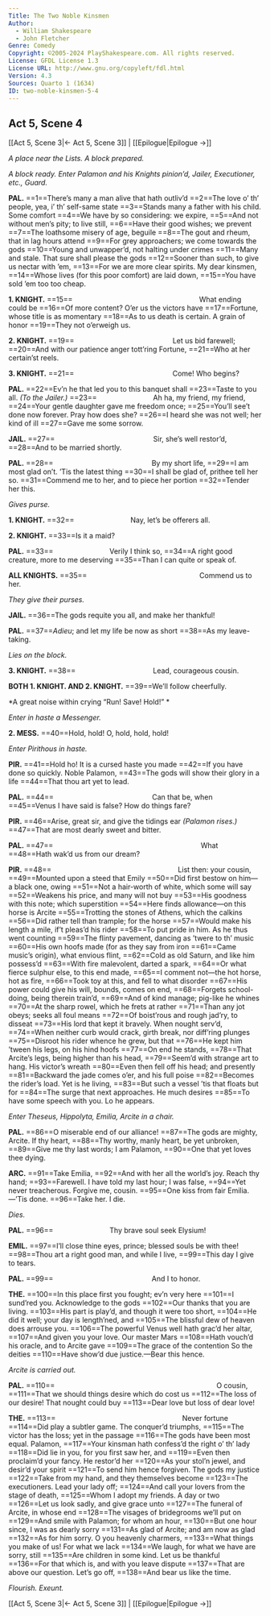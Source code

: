 ```yaml
---
Title: The Two Noble Kinsmen
Author: 
  - William Shakespeare
  - John Fletcher
Genre: Comedy
Copyright: ©2005-2024 PlayShakespeare.com. All rights reserved.
License: GFDL License 1.3
License URL: http://www.gnu.org/copyleft/fdl.html
Version: 4.3
Sources: Quarto 1 (1634)
ID: two-noble-kinsmen-5-4
---
```


## Act 5, Scene 4
[[Act 5, Scene 3|← Act 5, Scene 3]] | [[Epilogue|Epilogue →]]

*A place near the Lists. A block prepared.*

*A block ready. Enter Palamon and his Knights pinion’d, Jailer, Executioner, etc., Guard.*

**PAL.**
==1==There’s many a man alive that hath outliv’d
==2==The love o’ th’ people, yea, i’ th’ self-same state
==3==Stands many a father with his child. Some comfort
==4==We have by so considering: we expire,
==5==And not without men’s pity; to live still,
==6==Have their good wishes; we prevent
==7==The loathsome misery of age, beguile
==8==The gout and rheum, that in lag hours attend
==9==For grey approachers; we come towards the gods
==10==Young and unwapper’d, not halting under crimes
==11==Many and stale. That sure shall please the gods
==12==Sooner than such, to give us nectar with ’em,
==13==For we are more clear spirits. My dear kinsmen,
==14==Whose lives (for this poor comfort) are laid down,
==15==You have sold ’em too too cheap.

**1. KNIGHT.**
==15==                  What ending could be
==16==Of more content? O’er us the victors have
==17==Fortune, whose title is as momentary
==18==As to us death is certain. A grain of honor
==19==They not o’erweigh us.

**2. KNIGHT.**
==19==              Let us bid farewell;
==20==And with our patience anger tott’ring Fortune,
==21==Who at her certain’st reels.

**3. KNIGHT.**
==21==              Come! Who begins?

**PAL.**
==22==Ev’n he that led you to this banquet shall
==23==Taste to you all.
*(To the Jailer.)*
==23==        Ah ha, my friend, my friend,
==24==Your gentle daughter gave me freedom once;
==25==You’ll see’t done now forever. Pray how does she?
==26==I heard she was not well; her kind of ill
==27==Gave me some sorrow.

**JAIL.**
==27==              Sir, she’s well restor’d,
==28==And to be married shortly.

**PAL.**
==28==              By my short life,
==29==I am most glad on’t. ’Tis the latest thing
==30==I shall be glad of, prithee tell her so.
==31==Commend me to her, and to piece her portion
==32==Tender her this.

*Gives purse.*

**1. KNIGHT.**
==32==        Nay, let’s be offerers all.

**2. KNIGHT.**
==33==Is it a maid?

**PAL.**
==33==        Verily I think so,
==34==A right good creature, more to me deserving
==35==Than I can quite or speak of.

**ALL KNIGHTS.**
==35==                Commend us to her.

*They give their purses.*

**JAIL.**
==36==The gods requite you all, and make her thankful!

**PAL.**
==37==*Adieu*; and let my life be now as short
==38==As my leave-taking.

*Lies on the block.*

**3. KNIGHT.**
==38==           Lead, courageous cousin.

**BOTH 1. KNIGHT. AND 2. KNIGHT.**
==39==We’ll follow cheerfully.

*A great noise within crying “Run! Save! Hold!” *

*Enter in haste a Messenger.*

**2. MESS.**
==40==Hold, hold! O, hold, hold, hold!

*Enter Pirithous in haste.*

**PIR.**
==41==Hold ho! It is a cursed haste you made
==42==If you have done so quickly. Noble Palamon,
==43==The gods will show their glory in a life
==44==That thou art yet to lead.

**PAL.**
==44==              Can that be, when
==45==Venus I have said is false? How do things fare?

**PIR.**
==46==Arise, great sir, and give the tidings ear
*(Palamon rises.)*
==47==That are most dearly sweet and bitter.

**PAL.**
==47==                     What
==48==Hath wak’d us from our dream?

**PIR.**
==48==                  List then: your cousin,
==49==Mounted upon a steed that Emily
==50==Did first bestow on him—a black one, owing
==51==Not a hair-worth of white, which some will say
==52==Weakens his price, and many will not buy
==53==His goodness with this note; which superstition
==54==Here finds allowance—on this horse is Arcite
==55==Trotting the stones of Athens, which the calkins
==56==Did rather tell than trample; for the horse
==57==Would make his length a mile, if’t pleas’d his rider
==58==To put pride in him. As he thus went counting
==59==The flinty pavement, dancing as ’twere to th’ music
==60==His own hoofs made (for as they say from iron
==61==Came music’s origin), what envious flint,
==62==Cold as old Saturn, and like him possess’d
==63==With fire malevolent, darted a spark,
==64==Or what fierce sulphur else, to this end made,
==65==I comment not—the hot horse, hot as fire,
==66==Took toy at this, and fell to what disorder
==67==His power could give his will, bounds, comes on end,
==68==Forgets school-doing, being therein train’d,
==69==And of kind manage; pig-like he whines
==70==At the sharp rowel, which he frets at rather
==71==Than any jot obeys; seeks all foul means
==72==Of boist’rous and rough jad’ry, to disseat
==73==His lord that kept it bravely. When nought serv’d,
==74==When neither curb would crack, girth break, nor diff’ring plunges
==75==Disroot his rider whence he grew, but that
==76==He kept him ’tween his legs, on his hind hoofs
==77==On end he stands,
==78==That Arcite’s legs, being higher than his head,
==79==Seem’d with strange art to hang. His victor’s wreath
==80==Even then fell off his head; and presently
==81==Backward the jade comes o’er, and his full poise
==82==Becomes the rider’s load. Yet is he living,
==83==But such a vessel ’tis that floats but for
==84==The surge that next approaches. He much desires
==85==To have some speech with you. Lo he appears.

*Enter Theseus, Hippolyta, Emilia, Arcite in a chair.*

**PAL.**
==86==O miserable end of our alliance!
==87==The gods are mighty, Arcite. If thy heart,
==88==Thy worthy, manly heart, be yet unbroken,
==89==Give me thy last words; I am Palamon,
==90==One that yet loves thee dying.

**ARC.**
==91==Take Emilia,
==92==And with her all the world’s joy. Reach thy hand;
==93==Farewell. I have told my last hour; I was false,
==94==Yet never treacherous. Forgive me, cousin.
==95==One kiss from fair Emilia.—’Tis done.
==96==Take her. I die.

*Dies.*

**PAL.**
==96==        Thy brave soul seek Elysium!

**EMIL.**
==97==I’ll close thine eyes, prince; blessed souls be with thee!
==98==Thou art a right good man, and while I live,
==99==This day I give to tears.

**PAL.**
==99==              And I to honor.

**THE.**
==100==In this place first you fought; ev’n very here
==101==I sund’red you. Acknowledge to the gods
==102==Our thanks that you are living.
==103==His part is play’d, and though it were too short,
==104==He did it well; your day is length’ned, and
==105==The blissful dew of heaven does arrouse you.
==106==The powerful Venus well hath grac’d her altar,
==107==And given you your love. Our master Mars
==108==Hath vouch’d his oracle, and to Arcite gave
==109==The grace of the contention So the deities
==110==Have show’d due justice.—Bear this hence.

*Arcite is carried out.*

**PAL.**
==110==                       O cousin,
==111==That we should things desire which do cost us
==112==The loss of our desire! That nought could buy
==113==Dear love but loss of dear love!

**THE.**
==113==                  Never fortune
==114==Did play a subtler game. The conquer’d triumphs,
==115==The victor has the loss; yet in the passage
==116==The gods have been most equal. Palamon,
==117==Your kinsman hath confess’d the right o’ th’ lady
==118==Did lie in you, for you first saw her, and
==119==Even then proclaim’d your fancy. He restor’d her
==120==As your stol’n jewel, and desir’d your spirit
==121==To send him hence forgiven. The gods my justice
==122==Take from my hand, and they themselves become
==123==The executioners. Lead your lady off;
==124==And call your lovers from the stage of death,
==125==Whom I adopt my friends. A day or two
==126==Let us look sadly, and give grace unto
==127==The funeral of Arcite, in whose end
==128==The visages of bridegrooms we’ll put on
==129==And smile with Palamon; for whom an hour,
==130==But one hour since, I was as dearly sorry
==131==As glad of Arcite; and am now as glad
==132==As for him sorry. O you heavenly charmers,
==133==What things you make of us! For what we lack
==134==We laugh, for what we have are sorry, still
==135==Are children in some kind. Let us be thankful
==136==For that which is, and with you leave dispute
==137==That are above our question. Let’s go off,
==138==And bear us like the time.

*Flourish. Exeunt.*

[[Act 5, Scene 3|← Act 5, Scene 3]] | [[Epilogue|Epilogue →]]